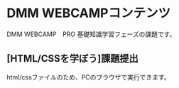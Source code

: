 # DMM WEBCAMPコンテンツ
DMM WEBCAMP　PRO 基礎知識学習フェーズの課題です。
## [HTML/CSSを学ぼう]課題提出
html/cssファイルのため、PCのブラウザで実行できます。
